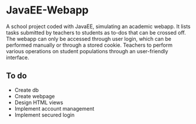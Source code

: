 # JavaEE-Webapp

A school project coded with JavaEE, simulating an academic webapp.
It lists tasks submitted by teachers to students as to-dos that can be crossed off. 
The webapp can only be accessed through user login, which can be performed manually or through a stored cookie. 
Teachers to perform various operations on student populations through an user-friendly interface.

## To do
- Create db
- Create webpage
- Design HTML views
- Implement account management
- Implement secured login
